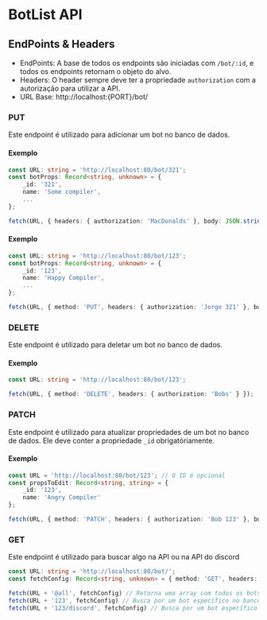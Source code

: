 # BotList API

## EndPoints & Headers

- EndPoints: A base de todos os endpoints são iniciadas com `/bot/:id`, e todos os endpoints retornam o objeto do alvo.
- Headers: O header sempre deve ter a propriedade `authorization` com a autorização para utilizar a API.
- URL Base: http://localhost:{PORT}/bot/

### PUT

Este endpoint é utilizado para adicionar um bot no banco de dados.

#### Exemplo

```ts
const URL: string = 'http://localhost:80/bot/321';
const botProps: Record<string, unknown> = {
    _id: '321',
    name: 'Some compiler',
    ...
};

fetch(URL, { headers: { authorization: 'MacDonalds' }, body: JSON.stringify(botProps) });

```

#### Exemplo

```ts
const URL: string = 'http://localhost:80/bot/123';
const botProps: Record<string, unknown> = {
    _id: '123',
    name: 'Happy Compiler',
    ...
};

fetch(URL, { method: 'PUT', headers: { authorization: 'Jorge 321' }, body: JSON.stringify(botProps) })
```

### DELETE

Este endpoint é utilizado para deletar um bot no banco de dados.

#### Exemplo

```ts
const URL: string = 'http://localhost:80/bot/123';

fetch(URL, { method: 'DELETE', headers: { authorization: 'Bobs' } });
```
### PATCH

Este endpoint é utilizado para atualizar propriedades de um bot no banco de dados. Ele deve conter a propriedade `_id` obrigatóriamente.

#### Exemplo

```ts
const URL = 'http://localhost:80/bot/123'; // O ID é opcional
const propsToEdit: Record<string, string> = {
    _id: '123',
    name: 'Angry Compiler'
};

fetch(URL, { method: 'PATCH', headers: { authorization: 'Bob 123' }, body: JSON.stringify(propsToEdit) });
```

### GET

Este endpoint é utilizado para buscar algo na API ou na API do discord

```ts
const URL: string = 'http://localhost:80/bot/';
const fetchConfig: Record<string, unknown> = { method: 'GET', headers: { authorization: 'Bob 123' } };

fetch(URL + '@all', fetchConfig) // Retorna uma array com todos os bots no banco de dados
fetch(URL + '123', fetchConfig) // Busca por um bot específico no banco de dados
fetch(URL + '123/discord', fetchConfig) // Busca por um bot específico na API do discord
```